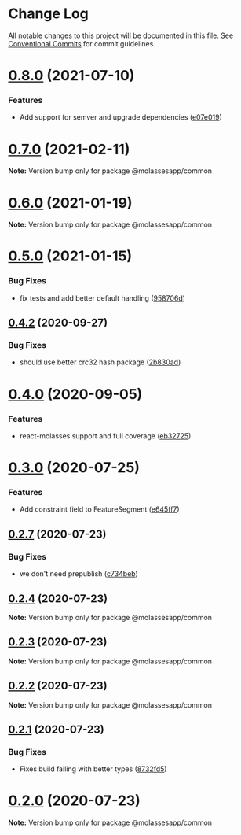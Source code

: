# Change Log

All notable changes to this project will be documented in this file.
See [Conventional Commits](https://conventionalcommits.org) for commit guidelines.

# [0.8.0](https://github.com/molassesapp/molasses-node/compare/v0.7.0...v0.8.0) (2021-07-10)


### Features

* Add support for semver and upgrade dependencies ([e07e019](https://github.com/molassesapp/molasses-node/commit/e07e0198e0790fbc4ee5272ce55d0d35bf216b13))





# [0.7.0](https://github.com/molassesapp/molasses-node/compare/v0.6.2...v0.7.0) (2021-02-11)

**Note:** Version bump only for package @molassesapp/common





# [0.6.0](https://github.com/molassesapp/molasses-node/compare/v0.5.0...v0.6.0) (2021-01-19)

**Note:** Version bump only for package @molassesapp/common





# [0.5.0](https://github.com/molassesapp/molasses-node/compare/v0.4.2...v0.5.0) (2021-01-15)


### Bug Fixes

* fix tests and add better default handling ([958706d](https://github.com/molassesapp/molasses-node/commit/958706d143479a789da3993b19d29757687f05c9))





## [0.4.2](https://github.com/molassesapp/molasses-node/compare/v0.4.1...v0.4.2) (2020-09-27)


### Bug Fixes

* should use better crc32 hash package ([2b830ad](https://github.com/molassesapp/molasses-node/commit/2b830ad5461811eeb86074ff3ea746e706ddd7af))





# [0.4.0](https://github.com/molassesapp/molasses-node/compare/v0.3.2...v0.4.0) (2020-09-05)


### Features

* react-molasses support and full coverage ([eb32725](https://github.com/molassesapp/molasses-node/commit/eb32725eb14d95b2f5f0e7fb70f0708c8128b577))





# [0.3.0](https://github.com/molassesapp/molasses-node/compare/v0.2.7...v0.3.0) (2020-07-25)


### Features

* Add constraint field to FeatureSegment ([e645ff7](https://github.com/molassesapp/molasses-node/commit/e645ff789959496c442c6d3f206a715a51444687))





## [0.2.7](https://github.com/molassesapp/molasses-node/compare/v0.2.6...v0.2.7) (2020-07-23)


### Bug Fixes

* we don't need prepublish ([c734beb](https://github.com/molassesapp/molasses-node/commit/c734beb786f1c5a411a337072f0835d3bdccb30d))





## [0.2.4](https://github.com/molassesapp/molasses-node/compare/v0.2.3...v0.2.4) (2020-07-23)

**Note:** Version bump only for package @molassesapp/common





## [0.2.3](https://github.com/molassesapp/molasses-node/compare/v0.2.2...v0.2.3) (2020-07-23)

**Note:** Version bump only for package @molassesapp/common





## [0.2.2](https://github.com/molassesapp/molasses-node/compare/v0.2.1...v0.2.2) (2020-07-23)

**Note:** Version bump only for package @molassesapp/common





## [0.2.1](https://github.com/molassesapp/molasses-node/compare/v0.2.0...v0.2.1) (2020-07-23)


### Bug Fixes

* Fixes build failing with better types ([8732fd5](https://github.com/molassesapp/molasses-node/commit/8732fd5b90177c48df0d66b2b596c34fa6e05041))





# [0.2.0](https://github.com/molassesapp/molasses-node/compare/v0.1.5...v0.2.0) (2020-07-23)

**Note:** Version bump only for package @molassesapp/common

